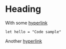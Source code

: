 Heading
=======

With some [hyperlink](http://tomasp.net)

    let hello = "Code sample"

Another [hyperlink](simple1.fsx)
